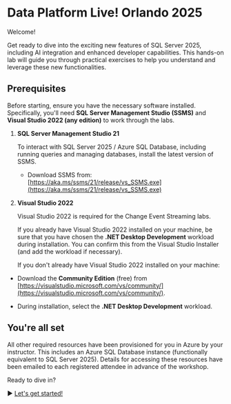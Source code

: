﻿# Data Platform Live! Orlando 2025

Welcome!

Get ready to dive into the exciting new features of SQL Server 2025, including AI integration and enhanced developer capabilities. This hands-on lab will guide you through practical exercises to help you understand and leverage these new functionalities.

## Prerequisites

Before starting, ensure you have the necessary software installed. Specifically, you'll need **SQL Server Management Studio (SSMS)** and **Visual Studio 2022 (any edition)** to work through the labs.

1. **SQL Server Management Studio 21**

   To interact with SQL Server 2025 / Azure SQL Database, including running queries and managing databases, install the latest version of SSMS.

    - Download SSMS from:  
[https://aka.ms/ssms/21/release/vs_SSMS.exe](https://aka.ms/ssms/21/release/vs_SSMS.exe)

3. **Visual Studio 2022**

   Visual Studio 2022 is required for the Change Event Streaming labs.
 
   If you already have Visual Studio 2022 installed on your machine, be sure that you have chosen the **.NET Desktop Development** workload during installation. You can confirm this from the Visual Studio Installer (and add the workload if necessary).

   If you don't already have Visual Studio 2022 installed on your machine:

  - Download the **Community Edition** (free) from [https://visualstudio.microsoft.com/vs/community/](https://visualstudio.microsoft.com/vs/community/).

- During installation, select the **.NET Desktop Development** workload.


## You're all set

All other required resources have been provisioned for you in Azure by your instructor. This includes an Azure SQL Database instance (functionally equivalent to SQL Server 2025). Details for accessing these resources have been emailed to each registered attendee in advance of the workshop.

Ready to dive in?

▶ [Let's get started!](https://github.com/lennilobel/sql2025-workshop-hol-orlando2025/blob/main/HOL)
